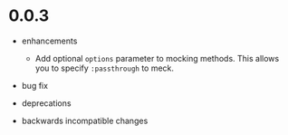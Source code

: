 # 0.0.3

* enhancements
  * Add optional `options` parameter to mocking methods. This allows 
    you to specify `:passthrough` to meck.

* bug fix

* deprecations

* backwards incompatible changes
